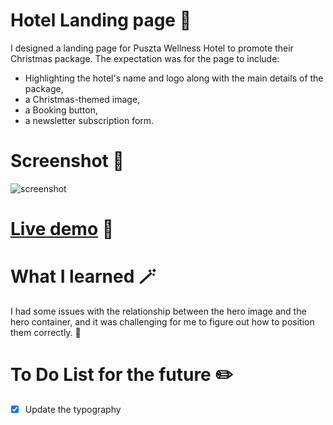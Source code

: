 # Hotel Landing page 🥰
I designed a landing page for Puszta Wellness Hotel to promote their Christmas package.
The expectation was for the page to include:
- Highlighting the hotel's name and logo along with the main details of the package,
- a Christmas-themed image,
- a Booking button,
- a newsletter subscription form.

# Screenshot 🎢
![screenshot](https://github.com/hrvtfnn/hotel-landing/blob/main/screenshot.png?raw=true)

# [Live demo](https://hrvtfnn.github.io/aboutme-v2/) 🚀

# What I learned 🪄
I had some issues with the relationship between the hero image and the hero container, and it was challenging for me to figure out how to position them correctly. 🎉

# To Do List for the future ✏️
- [x] Update the typography
